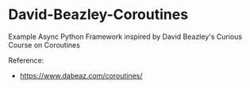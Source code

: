 # David-Beazley-Coroutines
Example Async Python Framework inspired by David Beazley's Curious Course on Coroutines

Reference:

- https://www.dabeaz.com/coroutines/